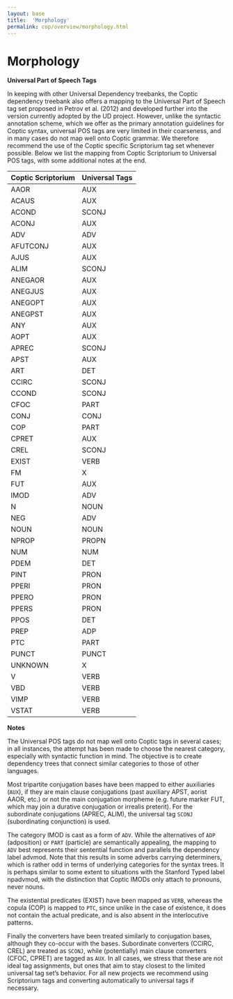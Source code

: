 ```yaml
---
layout: base
title:  'Morphology'
permalink: cop/overview/morphology.html
---
```


# Morphology

**Universal Part of Speech Tags**

In keeping with other Universal Dependency treebanks, the Coptic dependency treebank also offers a mapping to the Universal Part of Speech tag set proposed in Petrov et al. (2012) and developed further into the version currently adopted by the UD project. However, unlike the syntactic annotation scheme, which we offer as the primary annotation guidelines for Coptic syntax, universal POS tags are very limited in their coarseness, and in many cases do not map well onto Coptic grammar. We therefore recommend the use of the Coptic specific Scriptorium tag set whenever possible. Below we list the mapping from Coptic Scriptorium to Universal POS tags, with some additional notes at the end.

|Coptic Scriptorium | Universal Tags|
|--------------------- |:---------------------|
|AAOR  | AUX | 
|ACAUS | AUX |
|ACOND | SCONJ |
|ACONJ | AUX |
|ADV | ADV |
|AFUTCONJ | AUX |
|AJUS | AUX |
|ALIM | SCONJ |
|ANEGAOR | AUX |
|ANEGJUS | AUX |
|ANEGOPT | AUX |
|ANEGPST | AUX |
|ANY | AUX |
|AOPT | AUX |
|APREC | SCONJ |
|APST | AUX |
|ART | DET |
|CCIRC | SCONJ |
|CCOND | SCONJ |
|CFOC | PART |
|CONJ | CONJ |
|COP | PART |
|CPRET | AUX |
|CREL | SCONJ |
|EXIST | VERB |
|FM | X |
|FUT | AUX |
|IMOD | ADV |
|N | NOUN |
|NEG | ADV |
|NOUN | NOUN |
|NPROP | PROPN |
|NUM | NUM |
|PDEM | DET |
|PINT | PRON |
|PPERI | PRON |
|PPERO | PRON |
|PPERS | PRON |
|PPOS | DET |
|PREP | ADP |
|PTC | PART |
|PUNCT | PUNCT |
|UNKNOWN | X |
|V | VERB |
|VBD | VERB |
|VIMP | VERB |
|VSTAT | VERB |

**Notes**

The Universal POS tags do not map well onto Coptic tags in several cases; in all instances, the attempt has been made to choose the nearest category, especially with syntactic function in mind. The objective is to create dependency trees that connect similar categories to those of other languages. 

Most tripartite conjugation bases have been mapped to either auxiliaries (`AUX`), if they are main clause conjugations (past auxiliary APST, aorist AAOR, etc.) or not the main conjugation morpheme (e.g. future marker FUT, which may join a durative conjugation or irrealis preterit). For the subordinate conjugations (APREC, ALIM), the universal tag `SCONJ` (subordinating conjunction) is used.

The category IMOD is cast as a form of `ADV`. While the alternatives of `ADP` (adposition) or `PART` (particle) are semantically appealing, the mapping to `ADV` best represents their sentential function and parallels the dependency label advmod. Note that this results in some adverbs carrying determiners, which is rather odd in terms of underlying categories for the syntax trees. It is perhaps similar to some extent to situations with the Stanford Typed label npadvmod, with the distinction that Coptic IMODs only attach to pronouns, never nouns.

The existential predicates (EXIST) have been mapped as `VERB`, whereas the copula (COP) is mapped to `PTC`, since unlike in the case of existence, it does not contain the actual predicate, and is also absent in the interlocutive patterns. 

Finally the converters have been treated similarly to conjugation bases, although they co-occur with the bases. Subordinate converters (CCIRC, CREL) are treated as `SCONJ`, while (potentially) main clause converters (CFOC, CPRET) are tagged as `AUX`. In all cases, we stress that these are not ideal tag assignments, but ones that aim to stay closest to the limited universal tag set’s behavior. For all new projects we recommend using Scriptorium tags and converting automatically to universal tags if necessary.
